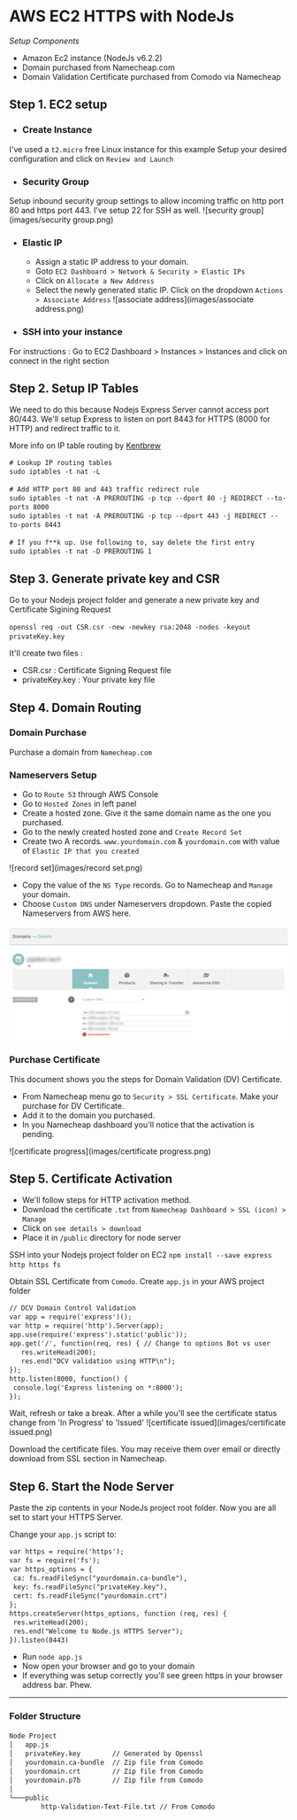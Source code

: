 # AWS EC2 HTTPS with NodeJs
*Setup Components*
- Amazon Ec2 instance (NodeJs v6.2.2)
- Domain purchased from Namecheap.com
- Domain Validation Certificate purchased from Comodo  via Namecheap

## Step 1. EC2 setup

  - ### Create Instance
  I've used a `t2.micro` free Linux instance for this example
  Setup your desired configuration and click on `Review and Launch`

  - ### Security Group
  Setup inbound security group settings to allow incoming traffic on http port 80 and https port 443. I've setup 22 for SSH as well.
  ![security group](images/security group.png)

  - ### Elastic IP
    - Assign a static IP address to your domain.
    - Goto `EC2 Dashboard > Network & Security > Elastic IPs`
    - Click on `Allocate a New Address`
    - Select the newly generated static IP. Click on the dropdown `Actions > Associate Address`
  ![associate address](images/associate address.png)

  - ### SSH into your instance
  For instructions : Go to EC2 Dashboard > Instances > Instances and click on connect in the right section

## Step 2. Setup IP Tables
We need to do this because Nodejs Express Server cannot access port 80/443. We'll setup Express to listen on port 8443 for HTTPS (8000 for HTTP)  and redirect traffic to it.

More info on IP table routing by [Kentbrew](images/https://gist.github.com/kentbrew/776580)
```
# Lookup IP routing tables
sudo iptables -t nat -L

# Add HTTP port 80 and 443 traffic redirect rule
sudo iptables -t nat -A PREROUTING -p tcp --dport 80 -j REDIRECT --to-ports 8000
sudo iptables -t nat -A PREROUTING -p tcp --dport 443 -j REDIRECT --to-ports 8443

# If you f**k up. Use following to, say delete the first entry
sudo iptables -t nat -D PREROUTING 1
```

## Step 3. Generate private key and CSR

Go to your Nodejs project folder and generate a new private key and Certificate Sigining Request

`openssl req -out CSR.csr -new -newkey rsa:2048 -nodes -keyout privateKey.key`

It'll create two files :

- CSR.csr : Certificate Signing Request file
- privateKey.key : Your private key file

## Step 4. Domain Routing

### Domain Purchase
Purchase a domain from `Namecheap.com`

### Nameservers Setup
- Go to `Route 53` through AWS Console
- Go to `Hosted Zones` in left panel
- Create a hosted zone. Give it the same domain name as the one you purchased.
- Go to the newly created hosted zone and `Create Record Set`
- Create two A records. `www.yourdomain.com` & `yourdomain.com` with value of `Elastic IP that you created`

![record set](images/record set.png)

- Copy the value of the `NS Type` records. Go to Namecheap and `Manage` your domain.
- Choose `Custom DNS` under Nameservers dropdown. Paste the copied Nameservers from AWS here.

![nameservers](images/nameservers.png)

### Purchase Certificate
This document shows you the steps for Domain Validation (DV) Certificate.

- From Namecheap menu go to `Security > SSL Certificate`. Make your purchase for DV Certificate.
- Add it to the domain you purchased.
- In you Namecheap dashboard you'll notice that the activation is pending.

![certificate progress](images/certificate progress.png)

## Step 5. Certificate Activation

- We'll follow steps for HTTP activation method.
- Download the certificate `.txt` from `Namecheap Dashboard > SSL (icon) > Manage`
- Click on `see details > download`
- Place it in `/public` directory for node server

SSH into your Nodejs project folder on EC2
`npm install --save express http https fs`

Obtain SSL Certificate from `Comodo`.
Create `app.js` in your AWS project folder
```
// DCV Domain Control Validation
var app = require('express')();
var http = require('http').Server(app);
app.use(require('express').static('public'));
app.get('/', function(req, res) { // Change to options Bot vs user
   res.writeHead(200);
   res.end("DCV validation using HTTP\n");
});
http.listen(8000, function() {
 console.log('Express listening on *:8000');
});
```

Wait, refresh or take a break.
After a while you'll see the certificate status change from 'In Progress' to 'Issued'
![certificate issued](images/certificate issued.png)

Download the certificate files. You may receive them over email or directly download from SSL section in Namecheap.

## Step 6. Start the Node Server
Paste the zip contents in your NodeJs project root folder.
Now you are all set to start your HTTPS Server.

Change your `app.js` script to:
```
var https = require('https');
var fs = require('fs');
var https_options = {
 ca: fs.readFileSync("yourdomain.ca-bundle"),
 key: fs.readFileSync("privateKey.key"),
 cert: fs.readFileSync("yourdomain.crt")
};
https.createServer(https_options, function (req, res) {
 res.writeHead(200);
 res.end("Welcome to Node.js HTTPS Server");
}).listen(8443)
```
- Run `node app.js`
- Now open your browser and go to your domain
- If everything was setup correctly you'll see green https in your browser address bar. Phew.

---

### Folder Structure
```
Node Project
│   app.js
│   privateKey.key        // Generated by Openssl
│   yourdomain.ca-bundle  // Zip file from Comodo
│   yourdomain.crt        // Zip file from Comodo
│   yourdomain.p7b        // Zip file from Comodo
│
└───public
        http-Validation-Text-File.txt // From Comodo
```
